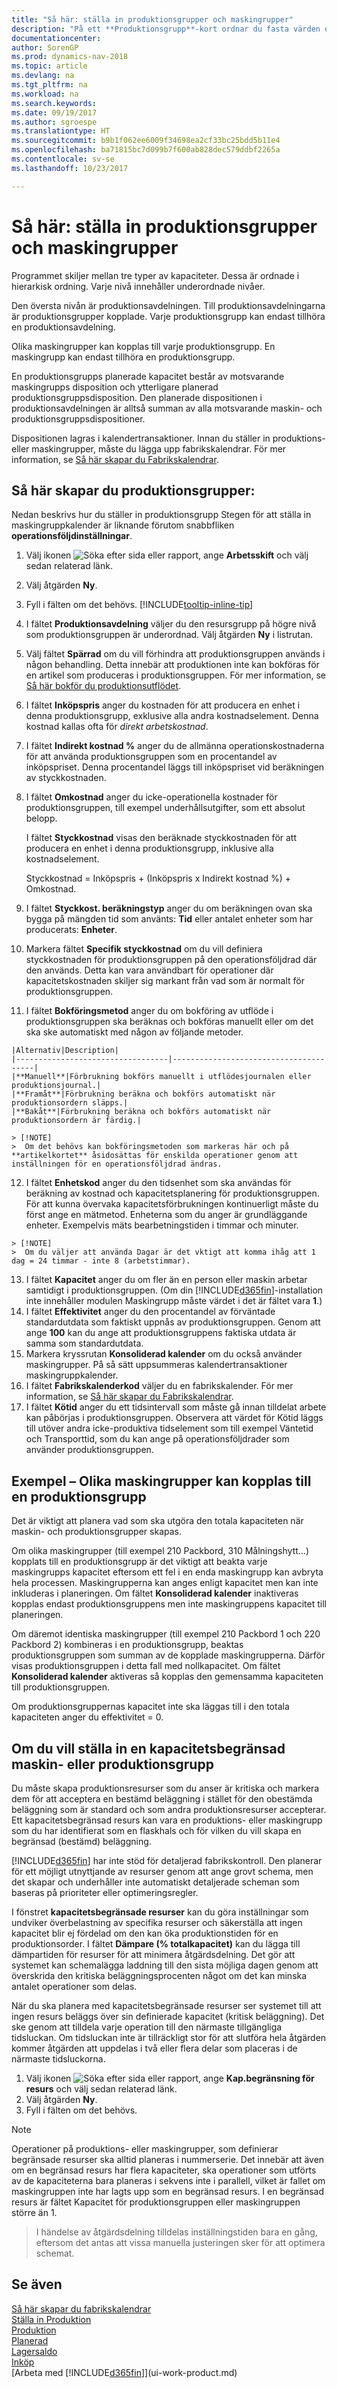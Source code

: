 ```yaml
---
title: "Så här: ställa in produktionsgrupper och maskingrupper"
description: "På ett **Produktionsgrupp**-kort ordnar du fasta värden och behov för produktionsresursen. På så sätt kan du styra utdata från den produktion som utförs i produktionsgruppen."
documentationcenter: 
author: SorenGP
ms.prod: dynamics-nav-2018
ms.topic: article
ms.devlang: na
ms.tgt_pltfrm: na
ms.workload: na
ms.search.keywords: 
ms.date: 09/19/2017
ms.author: sgroespe
ms.translationtype: HT
ms.sourcegitcommit: b9b1f062ee6009f34698ea2cf33bc25bdd5b11e4
ms.openlocfilehash: ba71815bc7d099b7f600ab828dec579ddbf2265a
ms.contentlocale: sv-se
ms.lasthandoff: 10/23/2017

---
```

# <a name="how-to-set-up-work-centers-and-machine-centers"></a>Så här: ställa in produktionsgrupper och maskingrupper
Programmet skiljer mellan tre typer av kapaciteter. Dessa är ordnade i hierarkisk ordning. Varje nivå innehåller underordnade nivåer.  

Den översta nivån är produktionsavdelningen. Till produktionsavdelningarna är produktionsgrupper kopplade. Varje produktionsgrupp kan endast tillhöra en produktionsavdelning.

Olika maskingrupper kan kopplas till varje produktionsgrupp. En maskingrupp kan endast tillhöra en produktionsgrupp.  

En produktionsgrupps planerade kapacitet består av motsvarande maskingrupps disposition och ytterligare planerad produktionsgruppsdisposition. Den planerade dispositionen i produktionsavdelningen är alltså summan av alla motsvarande maskin- och produktionsgruppsdispositioner.  

Dispositionen lagras i kalendertransaktioner. Innan du ställer in produktions- eller maskingrupper, måste du lägga upp fabrikskalendrar. För mer information, se [Så här skapar du Fabrikskalendrar](production-how-to-create-work-center-calendars.md).  

## <a name="to-set-up-a-work-center"></a>Så här skapar du produktionsgrupper:
Nedan beskrivs hur du ställer in produktionsgrupp Stegen för att ställa in maskingruppkalender är liknande förutom snabbfliken **operationsföljdinställningar**.  

1.  Välj ikonen ![Söka efter sida eller rapport](media/ui-search/search_small.png "ikonen Söka efter sida eller rapport"), ange **Arbetsskift** och välj sedan relaterad länk.  
2.  Välj åtgärden **Ny**.  
3. Fyll i fälten om det behövs. [!INCLUDE[tooltip-inline-tip](includes/tooltip-inline-tip_md.md)]
4.  I fältet **Produktionsavdelning** väljer du den resursgrupp på högre nivå som produktionsgruppen är underordnad. Välj åtgärden **Ny** i listrutan.  
5.  Välj fältet **Spärrad** om du vill förhindra att produktionsgruppen används i någon behandling. Detta innebär att produktionen inte kan bokföras för en artikel som produceras i produktionsgruppen. För mer information, se [Så här bokför du produktionsutflödet](production-how-to-post-output-quantity.md).
6.  I fältet **Inköpspris** anger du kostnaden för att producera en enhet i denna produktionsgrupp, exklusive alla andra kostnadselement. Denna kostnad kallas ofta för *direkt arbetskostnad*.  
7.  I fältet **Indirekt kostnad %** anger du de allmänna operationskostnaderna för att använda produktionsgruppen som en procentandel av inköpspriset. Denna procentandel läggs till inköpspriset vid beräkningen av styckkostnaden.  
8.  I fältet **Omkostnad** anger du icke-operationella kostnader för produktionsgruppen, till exempel underhållsutgifter, som ett absolut belopp.  

    I fältet **Styckkostnad** visas den beräknade styckkostnaden för att producera en enhet i denna produktionsgrupp, inklusive alla kostnadselement.  

    Styckkostnad = Inköpspris + (Inköpspris x Indirekt kostnad %) + Omkostnad.  

9.  I fältet **Styckkost. beräkningstyp** anger du om beräkningen ovan ska bygga på mängden tid som använts: **Tid** eller antalet enheter som har producerats: **Enheter**.  
10.  Markera fältet **Specifik styckkostnad** om du vill definiera styckkostnaden för produktionsgruppen på den operationsföljdrad där den används. Detta kan vara användbart för operationer där kapacitetskostnaden skiljer sig markant från vad som är normalt för produktionsgruppen.  
11.  I fältet **Bokföringsmetod** anger du om bokföring av utflöde i produktionsgruppen ska beräknas och bokföras manuellt eller om det ska ske automatiskt med någon av följande metoder.  

    |Alternativ|Description|  
    |----------------------------------|---------------------------------------|  
    |**Manuell**|Förbrukning bokförs manuellt i utflödesjournalen eller produktionsjournal.|
    |**Framåt**|Förbrukning beräkna och bokförs automatiskt när produktionsordern släpps.|  
    |**Bakåt**|Förbrukning beräkna och bokförs automatiskt när produktionsordern är färdig.|  

    > [!NOTE]  
    >  Om det behövs kan bokföringsmetoden som markeras här och på **artikelkortet** åsidosättas för enskilda operationer genom att inställningen för en operationsföljdrad ändras.

12.  I fältet **Enhetskod** anger du den tidsenhet som ska användas för beräkning av kostnad och kapacitetsplanering för produktionsgruppen.
    För att kunna övervaka kapacitetsförbrukningen kontinuerligt måste du först ange en mätmetod. Enheterna som du anger är grundläggande enheter. Exempelvis mäts bearbetningstiden i timmar och minuter.

    > [!NOTE]  
    >  Om du väljer att använda Dagar är det vktigt att komma ihåg att 1 dag = 24 timmar - inte 8 (arbetstimmar).

13.  I fältet **Kapacitet** anger du om fler än en person eller maskin arbetar samtidigt i produktionsgruppen. (Om din [!INCLUDE[d365fin](includes/d365fin_md.md)]-installation inte innehåller modulen Maskingrupp måste värdet i det är fältet vara **1**.)  
14.  I fältet **Effektivitet** anger du den procentandel av förväntade standardutdata som faktiskt uppnås av produktionsgruppen. Genom att ange **100** kan du ange att produktionsgruppens faktiska utdata är samma som standardutdata.  
15. Markera kryssrutan **Konsoliderad kalender** om du också använder maskingrupper. På så sätt uppsummeras kalendertransaktioner maskingruppkalender.  
16.  I fältet **Fabrikskalenderkod** väljer du en fabrikskalender. För mer information, se [Så här skapar du Fabrikskalendrar](production-how-to-create-work-center-calendars.md).  
17.  I fältet **Kötid** anger du ett tidsintervall som måste gå innan tilldelat arbete kan påbörjas i produktionsgruppen. Observera att värdet för Kötid läggs till utöver andra icke-produktiva tidselement som till exempel Väntetid och Transporttid, som du kan ange på operationsföljdrader som använder produktionsgruppen.  

## <a name="example---different-machine-centers-assigned-to-a-work-center"></a>Exempel – Olika maskingrupper kan kopplas till en produktionsgrupp
Det är viktigt att planera vad som ska utgöra den totala kapaciteten när maskin- och produktionsgrupper skapas.

Om olika maskingrupper (till exempel 210 Packbord, 310 Målningshytt...) kopplats till en produktionsgrupp är det viktigt att beakta varje maskingrupps kapacitet eftersom ett fel i en enda maskingrupp kan avbryta hela processen. Maskingrupperna kan anges enligt kapacitet men kan inte inkluderas i planeringen. Om fältet **Konsoliderad kalender** inaktiveras kopplas endast produktionsgruppens men inte maskingruppens kapacitet till planeringen.

Om däremot identiska maskingrupper (till exempel 210 Packbord 1 och 220 Packbord 2) kombineras i en produktionsgrupp, beaktas produktionsgruppen som summan av de kopplade maskingrupperna. Därför visas produktionsgruppen i detta fall med nollkapacitet. Om fältet **Konsoliderad kalender** aktiveras så kopplas den gemensamma kapaciteten till produktionsgruppen.

Om produktionsgruppernas kapacitet inte ska läggas till i den totala kapaciteten anger du effektivitet = 0.

## <a name="to-set-up-a-capacity-constrained-machine-or-work-center"></a>Om du vill ställa in en kapacitetsbegränsad maskin- eller produktionsgrupp
Du måste skapa produktionsresurser som du anser är kritiska och markera dem för att acceptera en bestämd beläggning i stället för den obestämda beläggning som är standard och som andra produktionsresurser accepterar. Ett kapacitetsbegränsad resurs kan vara en produktions- eller maskingrupp som du har identifierat som en flaskhals och för vilken du vill skapa en begränsad (bestämd) beläggning.

[!INCLUDE[d365fin](includes/d365fin_md.md)] har inte stöd för detaljerad fabrikskontroll. Den planerar för ett möjligt utnyttjande av resurser genom att ange grovt schema, men det skapar och underhåller inte automatiskt detaljerade scheman som baseras på prioriteter eller optimeringsregler.

I fönstret **kapacitetsbegränsade resurser** kan du göra inställningar som undviker överbelastning av specifika resurser och säkerställa att ingen kapacitet blir ej fördelad om den kan öka produktionstiden för en produktionsorder. I fältet **Dämpare (% totalkapacitet)** kan du lägga till dämpartiden för resurser för att minimera åtgärdsdelning. Det gör att systemet kan schemalägga laddning till den sista möjliga dagen genom att överskrida den kritiska beläggningsprocenten något om det kan minska antalet operationer som delas.

När du ska planera med kapacitetsbegränsade resurser ser systemet till att ingen resurs beläggs över sin definierade kapacitet (kritisk beläggning). Det ske genom att tilldela varje operation till den närmaste tillgängliga tidsluckan. Om tidsluckan inte är tillräckligt stor för att slutföra hela åtgärden kommer åtgärden att uppdelas i två eller flera delar som placeras i de närmaste tidsluckorna.

1. Välj ikonen ![Söka efter sida eller rapport](media/ui-search/search_small.png "ikonen Söka efter sida eller rapport"), ange **Kap.begränsning för resurs** och välj sedan relaterad länk.
2. Välj åtgärden **Ny**.
3. Fyll i fälten om det behövs.

> [!NOTE]
> Operationer på produktions- eller maskingrupper, som definierar begränsade resurser ska alltid planeras i nummerserie. Det innebär att även om en begränsad resurs har flera kapaciteter, ska operationer som utförts av de kapaciteterna bara planeras i sekvens inte i parallell, vilket är fallet om maskingruppen inte har lagts upp som en begränsad resurs. I en begränsad resurs är fältet Kapacitet för produktionsgruppen eller maskingruppen större än 1.

> I händelse av åtgärdsdelning tilldelas inställningstiden bara en gång, eftersom det antas att vissa manuella justeringen sker för att optimera schemat.

## <a name="see-also"></a>Se även  
[Så här skapar du fabrikskalendrar](production-how-to-create-work-center-calendars.md)  
[Ställa in Produktion](production-configure-production-processes.md)  
[Produktion](production-manage-manufacturing.md)    
[Planerad](production-planning.md)   
[Lagersaldo](inventory-manage-inventory.md)  
[Inköp](purchasing-manage-purchasing.md)  
[Arbeta med [!INCLUDE[d365fin](includes/d365fin_md.md)]](ui-work-product.md)

